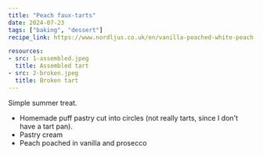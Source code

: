 ```yaml
---
title: "Peach faux-tarts"
date: 2024-07-23
tags: ["baking", "dessert"]
recipe_link: https://www.nordljus.co.uk/en/vanilla-poached-white-peach-tart

resources:
- src: 1-assembled.jpeg
  title: Assembled tart
- src: 2-broken.jpeg
  title: Broken tart
---
```


Simple summer treat.

- Homemade puff pastry cut into circles (not really tarts, since I don't have a tart pan).
- Pastry cream
- Peach poached in vanilla and prosecco
